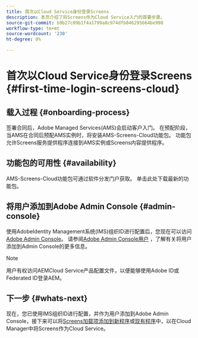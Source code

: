 ```yaml
---
title: 首次以Cloud Service身份登录Screens
description: 本页介绍了将Screens作为Cloud Service入门的首要步骤。
source-git-commit: b9b27c09b1f4a1799a8c974dfb846295664be998
workflow-type: tm+mt
source-wordcount: '230'
ht-degree: 0%

---
```



# 首次以Cloud Service身份登录Screens {#first-time-login-screens-cloud}


## 载入过程 {#onboarding-process}

签署合同后，Adobe Managed Services(AMS)会启动客户入门。 在预配阶段，当AMS在合同后预配AMS实例时，将安装AMS-Screens-Cloud功能包。 功能包允许Screens服务提供程序连接到AMS实例或Screens内容提供程序。

## 功能包的可用性 {#availability}

AMS-Screens-Cloud功能包可通过软件分发门户获取。
单击此处下载最新的功能包。

## 将用户添加到Adobe Admin Console {#admin-console}

使用AdobeIdentity Management系统(IMS)组织ID进行配置后，您现在可以访问[Adobe Admin Console](https://adminconsole.adobe.com/)。 请参阅[Adobe Admin Console用户](https://helpx.adobe.com/enterprise/admin-guide.html/enterprise/using/users.ug.html) ，了解有关将用户添加到Admin Console的更多信息。

>[!NOTE]
>用户有权访问AEMCloud Service产品配置文件，以便能够使用Adobe ID或Federated ID登录AEM。

## 下一步 {#whats-next}

现在，您已使用IMS组织ID进行配置，并作为用户添加到Adobe Admin Console，接下来可以将[Screens加载项添加到新程序](/help/screens-cloud/onboarding-screens-cloud/add-on-new-program-screens-cloud.md)或[现有程序](/help/screens-cloud/onboarding-screens-cloud/add-on-existing-program-screens-cloud.md)中，以在Cloud Manager中将Screens作为Cloud Service。